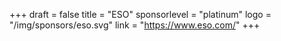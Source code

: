 +++
draft = false
title = "ESO"
sponsorlevel = "platinum"
logo = "/img/sponsors/eso.svg"
link = "https://www.eso.com/"
+++